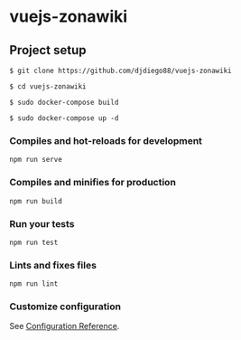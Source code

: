 # vuejs-zonawiki

## Project setup
```
$ git clone https://github.com/djdiego88/vuejs-zonawiki

$ cd vuejs-zonawiki

$ sudo docker-compose build

$ sudo docker-compose up -d
```

### Compiles and hot-reloads for development
```
npm run serve
```

### Compiles and minifies for production
```
npm run build
```

### Run your tests
```
npm run test
```

### Lints and fixes files
```
npm run lint
```

### Customize configuration
See [Configuration Reference](https://cli.vuejs.org/config/).
